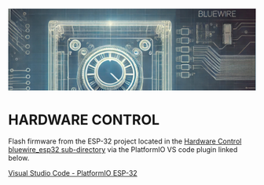 ![project bluewire](../img/bluewire_logo_alt2.jpg)

# HARDWARE CONTROL

Flash firmware from the ESP-32 project located in the [Hardware Control bluewire_esp32 sub-directory](/control_hardware/bluewire_esp32) via the PlatformIO VS code plugin linked below.

[Visual Studio Code - PlatformIO ESP-32](https://docs.platformio.org/en/latest/platforms/espressif32.html)
